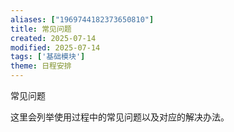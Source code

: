 ```yaml
---
aliases: ["1969744182373650810"]
title: 常见问题
created: 2025-07-14
modified: 2025-07-14
tags: ['基础模块']
theme: 日程安排
---
```


常见问题

这里会列举使用过程中的常见问题以及对应的解决办法。